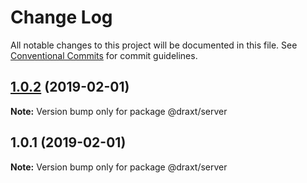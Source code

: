 # Change Log

All notable changes to this project will be documented in this file.
See [Conventional Commits](https://conventionalcommits.org) for commit guidelines.

## [1.0.2](https://github.com/akahn87/monorepo-boilerplate/compare/@draxt/server@1.0.1...@draxt/server@1.0.2) (2019-02-01)

**Note:** Version bump only for package @draxt/server

## 1.0.1 (2019-02-01)

**Note:** Version bump only for package @draxt/server

